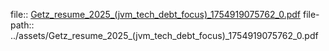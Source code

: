 file:: [Getz_resume_2025_(jvm_tech_debt_focus)_1754919075762_0.pdf](../assets/Getz_resume_2025_(jvm_tech_debt_focus)_1754919075762_0.pdf)
file-path:: ../assets/Getz_resume_2025_(jvm_tech_debt_focus)_1754919075762_0.pdf
